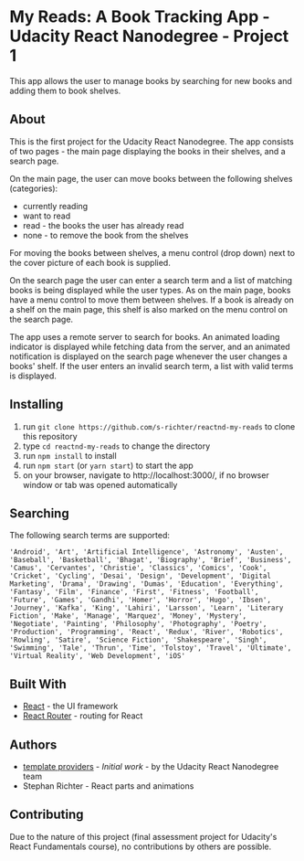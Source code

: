 # My Reads: A Book Tracking App - Udacity React Nanodegree - Project 1

This app allows the user to manage books by searching for new books and adding them to book shelves.


## About

This is the first project for the Udacity React Nanodegree.
The app consists of two pages - the main page displaying the books in their shelves, and a search page.

On the main page, the user can move books between the following shelves (categories):
* currently reading
* want to read
* read - the books the user has already read
* none - to remove the book from the shelves

For moving the books between shelves, a menu control (drop down) next to the cover picture of each book is supplied.

On the search page the user can enter a search term and a list of matching books is being displayed while the user types. As on the main page, books have a menu control to move them between shelves. If a book is already on a shelf on the main page, this shelf is also marked on the menu control on the search page.

The app uses a remote server to search for books. An animated loading indicator is displayed while fetching data from the server, and an animated notification is displayed on the search page whenever the user changes a books' shelf. If the user enters an invalid search term, a list with valid terms is displayed.


## Installing

1. run `git clone https://github.com/s-richter/reactnd-my-reads` to clone this repository
2. type `cd reactnd-my-reads` to change the directory
3. run `npm install` to install
4. run `npm start` (or `yarn start`) to start the app
5. on your browser, navigate to http://localhost:3000/, if no browser window or tab was opened automatically


## Searching

The following search terms are supported:
```
'Android', 'Art', 'Artificial Intelligence', 'Astronomy', 'Austen', 'Baseball', 'Basketball', 'Bhagat', 'Biography', 'Brief', 'Business', 'Camus', 'Cervantes', 'Christie', 'Classics', 'Comics', 'Cook', 'Cricket', 'Cycling', 'Desai', 'Design', 'Development', 'Digital Marketing', 'Drama', 'Drawing', 'Dumas', 'Education', 'Everything', 'Fantasy', 'Film', 'Finance', 'First', 'Fitness', 'Football', 'Future', 'Games', 'Gandhi', 'Homer', 'Horror', 'Hugo', 'Ibsen', 'Journey', 'Kafka', 'King', 'Lahiri', 'Larsson', 'Learn', 'Literary Fiction', 'Make', 'Manage', 'Marquez', 'Money', 'Mystery', 'Negotiate', 'Painting', 'Philosophy', 'Photography', 'Poetry', 'Production', 'Programming', 'React', 'Redux', 'River', 'Robotics', 'Rowling', 'Satire', 'Science Fiction', 'Shakespeare', 'Singh', 'Swimming', 'Tale', 'Thrun', 'Time', 'Tolstoy', 'Travel', 'Ultimate', 'Virtual Reality', 'Web Development', 'iOS'
```


## Built With

* [React](https://facebook.github.io/react/) - the UI framework
* [React Router](https://reacttraining.com/react-router/) - routing for React


## Authors

* [template providers](https://github.com/udacity/reactnd-project-myreads-starter) - *Initial work* - by the Udacity React Nanodegree team
* Stephan Richter - React parts and animations


## Contributing

Due to the nature of this project (final assessment project for Udacity's React Fundamentals course), no contributions by others are possible.
